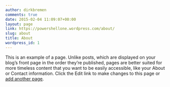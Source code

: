 ```yaml
---
author: dirkbremen
comments: true
date: 2015-02-04 11:09:07+00:00
layout: page
link: https://powershellone.wordpress.com/about/
slug: about
title: About
wordpress_id: 1
---
```


This is an example of a page. Unlike posts, which are displayed on your blog’s front page in the order they’re published, pages are better suited for more timeless content that you want to be easily accessible, like your About or Contact information. Click the Edit link to make changes to this page or [add another page](/wp-admin/post-new.php?post_type=page).
